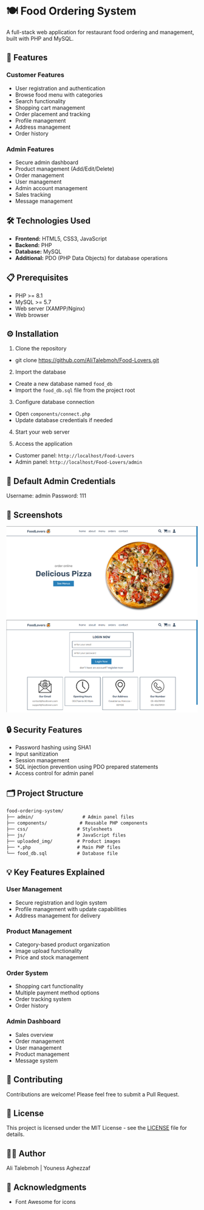 # 🍽️ Food Ordering System

A full-stack web application for restaurant food ordering and management, built with PHP and MySQL.

## 🌟 Features

### Customer Features

- User registration and authentication
- Browse food menu with categories
- Search functionality
- Shopping cart management
- Order placement and tracking
- Profile management
- Address management
- Order history

### Admin Features

- Secure admin dashboard
- Product management (Add/Edit/Delete)
- Order management
- User management
- Admin account management
- Sales tracking
- Message management

## 🛠️ Technologies Used

- **Frontend:** HTML5, CSS3, JavaScript
- **Backend:** PHP
- **Database:** MySQL
- **Additional:** PDO (PHP Data Objects) for database operations

## 📋 Prerequisites

- PHP >= 8.1
- MySQL >= 5.7
- Web server (XAMPP/Nginx)
- Web browser

## ⚙️ Installation

1. Clone the repository

- git clone https://github.com/AliTalebmoh/Food-Lovers.git

2. Import the database

- Create a new database named `food_db`
- Import the `food_db.sql` file from the project root

3. Configure database connection

- Open `components/connect.php`
- Update database credentials if needed

4. Start your web server

5. Access the application

- Customer panel: `http://localhost/Food-Lovers`
- Admin panel: `http://localhost/Food-Lovers/admin`

## 👤 Default Admin Credentials

Username: admin
Password: 111

## 📱 Screenshots

![alt text](./images/screenshot1.png)
![alt text](./images/screenshot2.png)

## 🔒 Security Features

- Password hashing using SHA1
- Input sanitization
- Session management
- SQL injection prevention using PDO prepared statements
- Access control for admin panel

## 🗂️ Project Structure

```
food-ordering-system/
├── admin/                  # Admin panel files
├── components/            # Reusable PHP components
├── css/                  # Stylesheets
├── js/                   # JavaScript files
├── uploaded_img/         # Product images
├── *.php                 # Main PHP files
└── food_db.sql           # Database file
```

## 💡 Key Features Explained

### User Management

- Secure registration and login system
- Profile management with update capabilities
- Address management for delivery

### Product Management

- Category-based product organization
- Image upload functionality
- Price and stock management

### Order System

- Shopping cart functionality
- Multiple payment method options
- Order tracking system
- Order history

### Admin Dashboard

- Sales overview
- Order management
- User management
- Product management
- Message system

## 🤝 Contributing

Contributions are welcome! Please feel free to submit a Pull Request.

## 📄 License

This project is licensed under the MIT License - see the [LICENSE](LICENSE) file for details.

## 👨‍💻 Author

Ali Talebmoh | Youness Aghezzaf

## 🙏 Acknowledgments

- Font Awesome for icons
